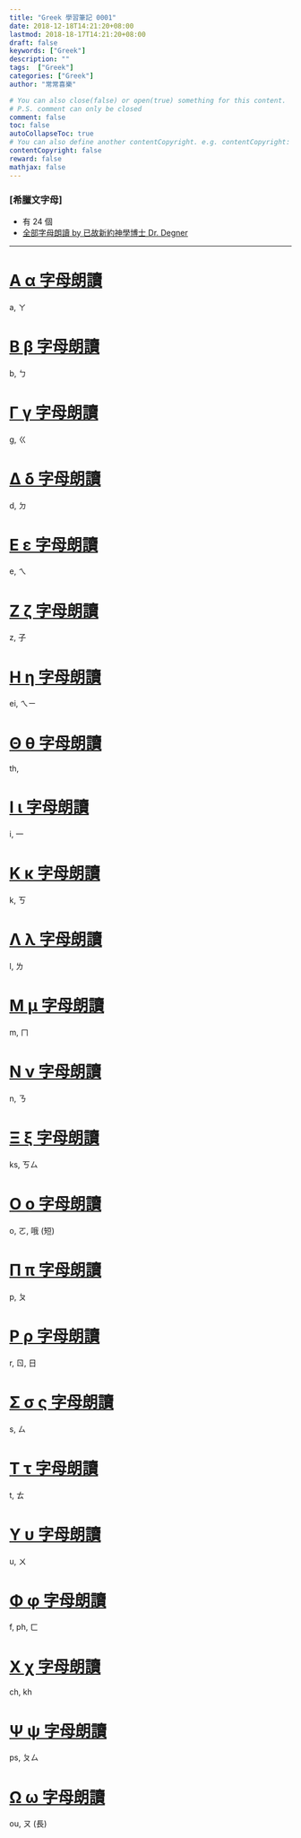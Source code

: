 ```yaml
---
title: "Greek 學習筆記 0001"
date: 2018-12-18T14:21:20+08:00
lastmod: 2018-18-17T14:21:20+08:00
draft: false
keywords: ["Greek"]
description: ""
tags:  ["Greek"]
categories: ["Greek"]
author: "常常喜樂"

# You can also close(false) or open(true) something for this content.
# P.S. comment can only be closed
comment: false
toc: false
autoCollapseToc: true
# You can also define another contentCopyright. e.g. contentCopyright: "This is another copyright."
contentCopyright: false
reward: false
mathjax: false
---
```


### [希臘文字母]
- 有 24 個  
- [全部字母朗讀 by 已故新約神學博士 Dr. Degner](/mp3-greek/g00.mp3 "全部字母朗讀")

---

# [Α α 字母朗讀](/mp3-greek/g01.mp3 "Α α 字母朗讀")
a, ㄚ

# [Β β 字母朗讀](/mp3-greek/g02.mp3 "Β β 字母朗讀")
b, ㄅ

# [Γ γ 字母朗讀](/mp3-greek/g03.mp3 "Γ γ 字母朗讀")
g, ㄍ

# [Δ δ 字母朗讀](/mp3-greek/g04.mp3 "Δ δ 字母朗讀")
d, ㄉ

# [Ε ε 字母朗讀](/mp3-greek/g05.mp3 "Ε ε 字母朗讀")
e, ㄟ

# [Ζ ζ 字母朗讀](/mp3-greek/g06.mp3 "Ζ ζ 字母朗讀")
z, 子

# [Η η 字母朗讀](/mp3-greek/g07.mp3 "Η η 字母朗讀")
ei, ㄟㄧ

# [Θ θ 字母朗讀](/mp3-greek/g08.mp3 "Θ θ 字母朗讀")
th, 

# [Ι ι 字母朗讀](/mp3-greek/g09.mp3 "Ι ι 字母朗讀")
i, 一

# [Κ κ 字母朗讀](/mp3-greek/g10.mp3 "Κ κ 字母朗讀")
k, ㄎ

# [Λ λ 字母朗讀](/mp3-greek/g11.mp3 "Λ λ 字母朗讀")
l, ㄌ

# [Μ μ 字母朗讀](/mp3-greek/g12.mp3 "Μ μ 字母朗讀")
m, ㄇ

# [Ν ν 字母朗讀](/mp3-greek/g13.mp3 "Ν ν 字母朗讀")
n, ㄋ

# [Ξ ξ 字母朗讀](/mp3-greek/g14.mp3 "Ξ ξ 字母朗讀")
ks, ㄎㄙ

# [Ο ο 字母朗讀](/mp3-greek/g15.mp3 "Ο ο 字母朗讀")
o, ㄛ,  哦 (短)

# [Π π 字母朗讀](/mp3-greek/g16.mp3 "Π π 字母朗讀")
p, ㄆ

# [Ρ ρ 字母朗讀](/mp3-greek/g17.mp3 "Ρ ρ 字母朗讀")
r, ㄖ, 日

# [Σ σ ς 字母朗讀](/mp3-greek/g18.mp3 "Σ σ ς 字母朗讀")
s, ㄙ

# [Τ τ 字母朗讀](/mp3-greek/g19.mp3 "Τ τ 字母朗讀")
t, ㄊ

# [Υ υ 字母朗讀](/mp3-greek/g20.mp3 "Υ υ 字母朗讀")
u, ㄨ

# [Φ φ 字母朗讀](/mp3-greek/g21.mp3 "Φ φ 字母朗讀")
f, ph, ㄈ

# [Χ χ 字母朗讀](/mp3-greek/g22.mp3 "Χ χ 字母朗讀")
ch, kh

# [Ψ ψ 字母朗讀](/mp3-greek/g23.mp3 "Ψ ψ 字母朗讀")
ps, ㄆㄙ

# [Ω ω 字母朗讀](/mp3-greek/g24.mp3 "Ω ω 字母朗讀")
ou, ㄡ (長)